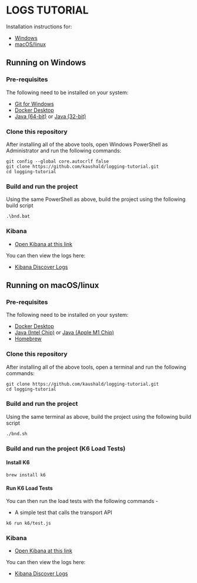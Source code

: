 # LOGS TUTORIAL

Installation instructions for:

- [Windows](#running-on-windows)
- [macOS/linux](#running-on-macos-linux)

## Running on Windows

### Pre-requisites

The following need to be installed on your system:

- [Git for Windows](https://git-scm.com/download/win)
- [Docker Desktop](https://www.docker.com/products/docker-desktop)
- [Java (64-bit)](https://cdn.azul.com/zulu/bin/zulu8.56.0.21-ca-jdk8.0.302-win_x64.msi) or [Java (32-bit)](https://cdn.azul.com/zulu/bin/zulu8.56.0.21-ca-jdk8.0.302-win_i686.msi)

### Clone this repository

After installing all of the above tools, open Windows PowerShell as Administrator and run the following commands:

```shell
git config --global core.autocrlf false
git clone https://github.com/kaushald/logging-tutorial.git
cd logging-tutorial
```

### Build and run the project

Using the same PowerShell as above, build the project using the following build script

```shell
.\bnd.bat
```


### Kibana

- [Open Kibana at this link](http://127.0.0.1:5601/) 

You can then view the logs here:

- [Kibana Discover Logs](<http://localhost:5601/app/discover#/?_g=(filters:!(),refreshInterval:(pause:!t,value:0),time:(from:now-30m,to:now))&_a=(columns:!(),filters:!(),index:'logs-*',interval:auto,query:(language:kuery,query:''),sort:!(!('@timestamp',desc)))>)

## Running on macOS/linux

### Pre-requisites

The following need to be installed on your system:

- [Docker Desktop](https://www.docker.com/products/docker-desktop)
- [Java (Intel Chip)](https://cdn.azul.com/zulu/bin/zulu8.56.0.21-ca-jdk8.0.302-macosx_x64.dmg) or [Java (Apple M1 Chip)](https://cdn.azul.com/zulu/bin/zulu8.56.0.23-ca-jdk8.0.302-macosx_aarch64.dmg)
- [Homebrew](https://brew.sh/)

### Clone this repository

After installing all of the above tools, open a terminal and run the following commands:

```shell
git clone https://github.com/kaushald/logging-tutorial.git
cd logging-tutorial
```

### Build and run the project

Using the same terminal as above, build the project using the following build script

```shell
./bnd.sh
```

### Build and run the project (K6 Load Tests)

#### Install K6

```shell
brew install k6
```


#### Run K6 Load Tests

You can then run the load tests with the following commands -

- A simple test that calls the transport API

```shell
k6 run k6/test.js
```

### Kibana

- [Open Kibana at this link](http://127.0.0.1:5601/)

You can then view the logs here:

- [Kibana Discover Logs](<http://localhost:5601/app/discover#/?_g=(filters:!(),refreshInterval:(pause:!t,value:0),time:(from:now-30m,to:now))&_a=(columns:!(),filters:!(),index:'logs-*',interval:auto,query:(language:kuery,query:''),sort:!(!('@timestamp',desc)))>)
